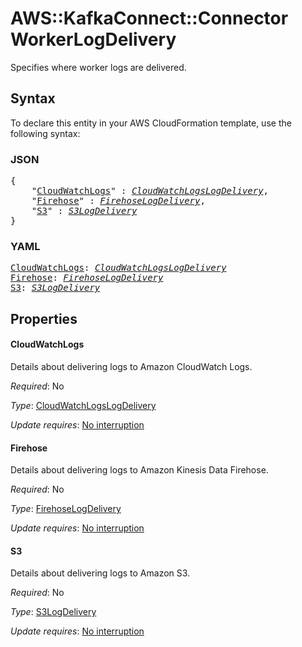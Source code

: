 # AWS::KafkaConnect::Connector WorkerLogDelivery

Specifies where worker logs are delivered.

## Syntax

To declare this entity in your AWS CloudFormation template, use the following syntax:

### JSON

<pre>
{
    "<a href="#cloudwatchlogs" title="CloudWatchLogs">CloudWatchLogs</a>" : <i><a href="cloudwatchlogslogdelivery.md">CloudWatchLogsLogDelivery</a></i>,
    "<a href="#firehose" title="Firehose">Firehose</a>" : <i><a href="firehoselogdelivery.md">FirehoseLogDelivery</a></i>,
    "<a href="#s3" title="S3">S3</a>" : <i><a href="s3logdelivery.md">S3LogDelivery</a></i>
}
</pre>

### YAML

<pre>
<a href="#cloudwatchlogs" title="CloudWatchLogs">CloudWatchLogs</a>: <i><a href="cloudwatchlogslogdelivery.md">CloudWatchLogsLogDelivery</a></i>
<a href="#firehose" title="Firehose">Firehose</a>: <i><a href="firehoselogdelivery.md">FirehoseLogDelivery</a></i>
<a href="#s3" title="S3">S3</a>: <i><a href="s3logdelivery.md">S3LogDelivery</a></i>
</pre>

## Properties

#### CloudWatchLogs

Details about delivering logs to Amazon CloudWatch Logs.

_Required_: No

_Type_: <a href="cloudwatchlogslogdelivery.md">CloudWatchLogsLogDelivery</a>

_Update requires_: [No interruption](https://docs.aws.amazon.com/AWSCloudFormation/latest/UserGuide/using-cfn-updating-stacks-update-behaviors.html#update-no-interrupt)

#### Firehose

Details about delivering logs to Amazon Kinesis Data Firehose.

_Required_: No

_Type_: <a href="firehoselogdelivery.md">FirehoseLogDelivery</a>

_Update requires_: [No interruption](https://docs.aws.amazon.com/AWSCloudFormation/latest/UserGuide/using-cfn-updating-stacks-update-behaviors.html#update-no-interrupt)

#### S3

Details about delivering logs to Amazon S3.

_Required_: No

_Type_: <a href="s3logdelivery.md">S3LogDelivery</a>

_Update requires_: [No interruption](https://docs.aws.amazon.com/AWSCloudFormation/latest/UserGuide/using-cfn-updating-stacks-update-behaviors.html#update-no-interrupt)

